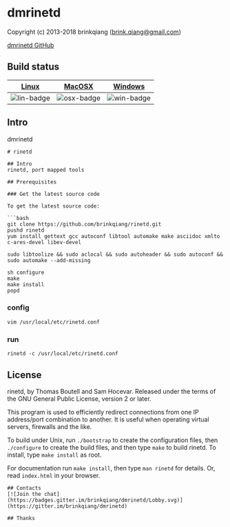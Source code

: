 # dmrinetd

Copyright (c) 2013-2018 brinkqiang (brink.qiang@gmail.com)

[dmrinetd GitHub](https://github.com/brinkqiang/dmrinetd)

## Build status
| [Linux][lin-link] | [MacOSX][osx-link] | [Windows][win-link] |
| :---------------: | :----------------: | :-----------------: |
| ![lin-badge]      | ![osx-badge]       | ![win-badge]        |

[lin-badge]: https://travis-ci.org/brinkqiang/dmrinetd.svg?branch=master "Travis build status"
[lin-link]:  https://travis-ci.org/brinkqiang/dmrinetd "Travis build status"
[osx-badge]: https://travis-ci.org/brinkqiang/dmrinetd.svg?branch=master "Travis build status"
[osx-link]:  https://travis-ci.org/brinkqiang/dmrinetd "Travis build status"
[win-badge]: https://ci.appveyor.com/api/projects/status/github/brinkqiang/dmrinetd?branch=master&svg=true "AppVeyor build status"
[win-link]:  https://ci.appveyor.com/project/brinkqiang/dmrinetd "AppVeyor build status"

## Intro
dmrinetd
```
# rinetd

## Intro
rinetd, port mapped tools

## Prerequisites

### Get the latest source code

To get the latest source code:

```bash
git clone https://github.com/brinkqiang/rinetd.git
pushd rinetd
yum install gettext gcc autoconf libtool automake make asciidoc xmlto c-ares-devel libev-devel

sudo libtoolize && sudo aclocal && sudo autoheader && sudo autoconf && sudo automake --add-missing

sh configure
make
make install
popd
```
### config
```
vim /usr/local/etc/rinetd.conf
```
### run
```
rinetd -c /usr/local/etc/rinetd.conf
```

## License
rinetd, by Thomas Boutell and Sam Hocevar. Released under the terms
of the GNU General Public License, version 2 or later.

This program is used to efficiently redirect connections from one IP
address/port combination to another. It is useful when operating virtual
servers, firewalls and the like.

To build under Unix, run `./bootstrap` to create the configuration
files, then `./configure` to create the build files, and then type
`make` to build rinetd. To install, type `make install` as root.

For documentation run `make install`, then type `man rinetd` for
details. Or, read `index.html` in your browser.

```
## Contacts
[![Join the chat](https://badges.gitter.im/brinkqiang/dmrinetd/Lobby.svg)](https://gitter.im/brinkqiang/dmrinetd)

## Thanks
